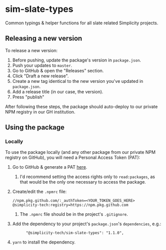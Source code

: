 # sim-slate-types

Common typings & helper functions for all slate related Simplicity projects.

## Releasing a new version

To release a new version:
1. Before pushing, update the package's version in `package.json`.
2. Push your updates to `master`.
3. Go to GitHub & open the "Releases" section.
4. Click "Draft a new release".
5. Create a new tag identical to the new version you've updated in `package.json`.
6. Add a release title (in our case, the version).
7. Press "publish"

After following these steps, the package should auto-deploy to our private NPM registry in our GH institution.

## Using the package

### Locally
To use the package locally (and any other package from our private NPM registry on GitHub), you will need a Personal Access Token (PAT):
1. Go to GitHub & generate a PAT [here](https://github.com/settings/tokens).
   1. I'd recommend setting the access rights only to `read:packages`, as that would be the only one necessary to access the package.
2. Create/edit the `.npmrc` file:
    ```
    //npm.pkg.github.com/:_authToken=<YOUR_TOKEN_GOES_HERE>
    @simplicity-tech:registry=https://npm.pkg.github.com
    ```
   1. The `.npmrc` file should be in the project's `.gitignore`.

3. Add the dependency to your project's `package.json`'s `dependencies`, e.g.:
    ```
          "@simplicity-tech/sim-slate-types": "1.1.0",
    ```
4. `yarn` to install the dependency.

